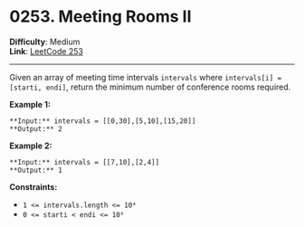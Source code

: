 # 0253. Meeting Rooms II

**Difficulty**: Medium  
**Link**: [LeetCode 253](https://leetcode.com/problems/meeting-rooms-ii)

---

Given an array of meeting time intervals `intervals` where `intervals[i] = [starti, endi]`, return the minimum number of conference rooms required.

**Example 1:**

    **Input:** intervals = [[0,30],[5,10],[15,20]]
    **Output:** 2

**Example 2:**

    **Input:** intervals = [[7,10],[2,4]]
    **Output:** 1

**Constraints:**

- `1 <= intervals.length <= 10⁴`
- `0 <= starti < endi <= 10⁶`
